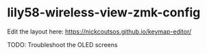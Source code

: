 # lily58-wireless-view-zmk-config


Edit the layout here: https://nickcoutsos.github.io/keymap-editor/

TODO:
Troubleshoot the OLED screens
